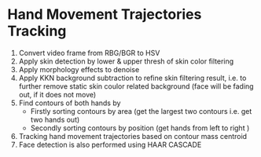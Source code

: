 # Hand Movement Trajectories Tracking
1. Convert video frame from RBG/BGR to HSV 
2. Apply skin detection by lower & upper thresh of skin color filtering
3. Apply morphology effects to denoise
4. Apply KKN background subtraction to refine skin filtering result, i.e. to further remove static skin coulor related background (face will be fading out, if it does not move)
5. Find contours of both hands by
   - Firstly sorting contours by area  (get the largest two contours i.e. get two hands out)
   - Secondly sorting contours by position (get hands from left to right )
6. Tracking hand movement trajectories based on contour mass centroid 
7. Face detection is also performed using HAAR CASCADE
